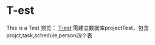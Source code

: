 # T-est
This is a Test
预览：
 [T-est](https://perterchou.github.io/T-est/TeamGo.html) 
需建立数据库projectTest，包含projct,task,schedule,person四个表

